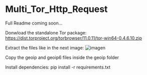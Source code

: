 # Multi_Tor_Http_Request
Full Readme coming soon...


Donwload the standalone Tor package:
https://dist.torproject.org/torbrowser/11.0.11/tor-win64-0.4.6.10.zip

Extract the files like in the next image:
![imagen](https://user-images.githubusercontent.com/1978099/169203804-2f36b0fe-7c73-4bdb-844d-f48e4c5c2eb8.png)

Copy the geoip and geoip6 files inside the geoip folder

Install dependencies:
pip install -r requirements.txt


